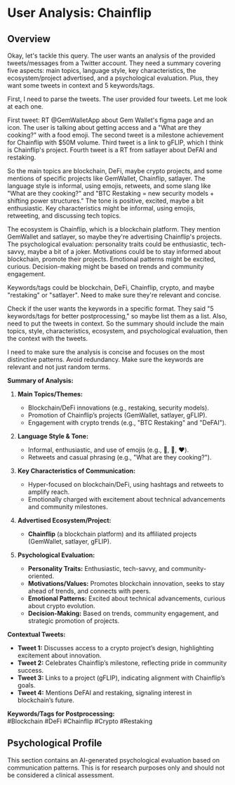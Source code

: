 # User Analysis: Chainflip

## Overview

<think>
Okay, let's tackle this query. The user wants an analysis of the provided tweets/messages from a Twitter account. They need a summary covering five aspects: main topics, language style, key characteristics, the ecosystem/project advertised, and a psychological evaluation. Plus, they want some tweets in context and 5 keywords/tags.

First, I need to parse the tweets. The user provided four tweets. Let me look at each one.

First tweet: RT @GemWalletApp about Gem Wallet's figma page and an icon. The user is talking about getting access and a "What are they cooking?" with a food emoji. The second tweet is a milestone achievement for Chainflip with $50M volume. Third tweet is a link to gFLIP, which I think is Chainflip's project. Fourth tweet is a RT from satlayer about DeFAI and restaking.

So the main topics are blockchain, DeFi, maybe crypto projects, and some mentions of specific projects like GemWallet, Chainflip, satlayer. The language style is informal, using emojis, retweets, and some slang like "What are they cooking?" and "BTC Restaking = new security models + shifting power structures." The tone is positive, excited, maybe a bit enthusiastic. Key characteristics might be informal, using emojis, retweeting, and discussing tech topics.

The ecosystem is Chainflip, which is a blockchain platform. They mention GemWallet and satlayer, so maybe they're advertising Chainflip's projects. The psychological evaluation: personality traits could be enthusiastic, tech-savvy, maybe a bit of a joker. Motivations could be to stay informed about blockchain, promote their projects. Emotional patterns might be excited, curious. Decision-making might be based on trends and community engagement.

Keywords/tags could be blockchain, DeFi, Chainflip, crypto, and maybe "restaking" or "satlayer". Need to make sure they're relevant and concise.

Check if the user wants the keywords in a specific format. They said "5 keywords/tags for better postprocessing," so maybe list them as a list. Also, need to put the tweets in context. So the summary should include the main topics, style, characteristics, ecosystem, and psychological evaluation, then the context with the tweets.

I need to make sure the analysis is concise and focuses on the most distinctive patterns. Avoid redundancy. Make sure the keywords are relevant and not just random terms.
</think>

**Summary of Analysis:**  
1. **Main Topics/Themes:**  
   - Blockchain/DeFi innovations (e.g., restaking, security models).  
   - Promotion of Chainflip’s projects (GemWallet, satlayer, gFLIP).  
   - Engagement with crypto trends (e.g., "BTC Restaking" and "DeFAI").  

2. **Language Style & Tone:**  
   - Informal, enthusiastic, and use of emojis (e.g., 👀, 🍳, ❤️).  
   - Retweets and casual phrasing (e.g., "What are they cooking?").  

3. **Key Characteristics of Communication:**  
   - Hyper-focused on blockchain/DeFi, using hashtags and retweets to amplify reach.  
   - Emotionally charged with excitement about technical advancements and community milestones.  

4. **Advertised Ecosystem/Project:**  
   - **Chainflip** (a blockchain platform) and its affiliated projects (GemWallet, satlayer, gFLIP).  

5. **Psychological Evaluation:**  
   - **Personality Traits:** Enthusiastic, tech-savvy, and community-oriented.  
   - **Motivations/Values:** Promotes blockchain innovation, seeks to stay ahead of trends, and connects with peers.  
   - **Emotional Patterns:** Excited about technical advancements, curious about crypto evolution.  
   - **Decision-Making:** Based on trends, community engagement, and strategic promotion of projects.  

**Contextual Tweets:**  
- **Tweet 1:** Discusses access to a crypto project’s design, highlighting excitement about innovation.  
- **Tweet 2:** Celebrates Chainflip’s milestone, reflecting pride in community success.  
- **Tweet 3:** Links to a project (gFLIP), indicating alignment with Chainflip’s goals.  
- **Tweet 4:** Mentions DeFAI and restaking, signaling interest in blockchain’s future.  

**Keywords/Tags for Postprocessing:**  
#Blockchain #DeFi #Chainflip #Crypto #Restaking

## Psychological Profile

This section contains an AI-generated psychological evaluation based on communication patterns. This is for research purposes only and should not be considered a clinical assessment.